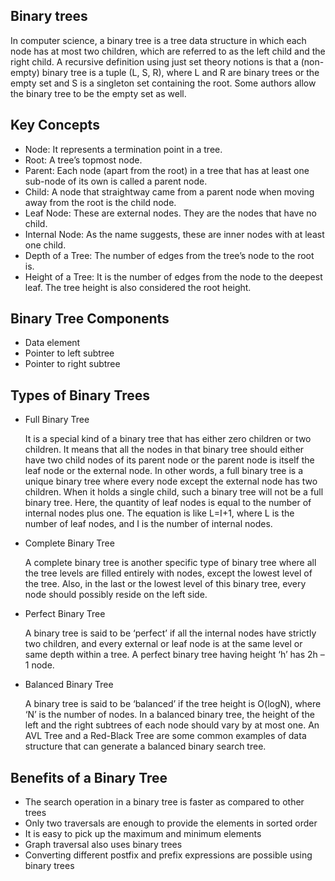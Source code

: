 ## Binary trees

In computer science, a binary tree is a tree data structure in which each node has at most two children, which are referred to as the left child and the right child. A recursive definition using just set theory notions is that a (non-empty) binary tree is a tuple (L, S, R), where L and R are binary trees or the empty set and S is a singleton set containing the root. Some authors allow the binary tree to be the empty set as well.

## Key Concepts

- Node: It represents a termination point in a tree.
- Root: A tree’s topmost node. 
- Parent: Each node (apart from the root) in a tree that has at least one sub-node of its own is called a parent node.
- Child: A node that straightway came from a parent node when moving away from the root is the child node.
- Leaf Node: These are external nodes. They are the nodes that have no child.
- Internal Node: As the name suggests, these are inner nodes with at least one child.
- Depth of a Tree: The number of edges from the tree’s node to the root is.
- Height of a Tree: It is the number of edges from the node to the deepest leaf. The tree height is also considered the root height.


## Binary Tree Components

- Data element
- Pointer to left subtree
- Pointer to right subtree

## Types of Binary Trees

- Full Binary Tree

    It is a special kind of a binary tree that has either zero children or two children. It means that all the nodes in that binary tree should either have two child nodes of its parent node or the parent node is itself the leaf node or the external node. 
    In other words, a full binary tree is a unique binary tree where every node except the external node has two children. When it holds a single child, such a binary tree will not be a full binary tree. Here, the quantity of leaf nodes is equal to the number of internal nodes plus one. The equation is like L=I+1, where L is the number of leaf nodes, and I is the number of internal nodes.

- Complete Binary Tree

    A complete binary tree is another specific type of binary tree where all the tree levels are filled entirely with nodes, except the lowest level of the tree. Also, in the last or the lowest level of this binary tree, every node should possibly reside on the left side.
    
- Perfect Binary Tree

    A binary tree is said to be ‘perfect’ if all the internal nodes have strictly two children, and every external or leaf node is at the same level or same depth within a tree. A perfect binary tree having height ‘h’ has 2h – 1 node.
    
- Balanced Binary Tree

    A binary tree is said to be ‘balanced’ if the tree height is O(logN), where ‘N’ is the number of nodes. In a balanced binary tree, the height of the left and the right subtrees of each node should vary by at most one. An AVL Tree and a Red-Black Tree are some common examples of data structure that can generate a balanced binary search tree.
    
## Benefits of a Binary Tree
- The search operation in a binary tree is faster as compared to other trees
- Only two traversals are enough to provide the elements in sorted order
- It is easy to pick up the maximum and minimum elements
- Graph traversal also uses binary trees
- Converting different postfix and prefix expressions are possible using binary trees
